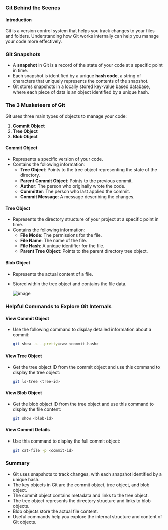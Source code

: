 ### Git Behind the Scenes

#### Introduction
Git is a version control system that helps you track changes to your files and folders. Understanding how Git works internally can help you manage your code more effectively.

### Git Snapshots
- A **snapshot** in Git is a record of the state of your code at a specific point in time.
- Each snapshot is identified by a unique **hash code**, a string of characters that uniquely represents the contents of the snapshot.
- Git stores snapshots in a locally stored key-value based database, where each piece of data is an object identified by a unique hash.

### The 3 Musketeers of Git
Git uses three main types of objects to manage your code:

1. **Commit Object**
2. **Tree Object**
3. **Blob Object**

#### Commit Object
- Represents a specific version of your code.
- Contains the following information:
  - **Tree Object**: Points to the tree object representing the state of the directory.
  - **Parent Commit Object**: Points to the previous commit.
  - **Author**: The person who originally wrote the code.
  - **Committer**: The person who last applied the commit.
  - **Commit Message**: A message describing the changes.

#### Tree Object
- Represents the directory structure of your project at a specific point in time.
- Contains the following information:
  - **File Mode**: The permissions for the file.
  - **File Name**: The name of the file.
  - **File Hash**: A unique identifier for the file.
  - **Parent Tree Object**: Points to the parent directory tree object.

#### Blob Object
- Represents the actual content of a file.
- Stored within the tree object and contains the file data.

  ![image](https://github.com/Akmeena4u/Git-GitHub-Tutorial/assets/93425334/cedba054-7c6f-4cfa-a190-1b45fb3d06bc)


### Helpful Commands to Explore Git Internals

#### View Commit Object
- Use the following command to display detailed information about a commit:
  ```sh
  git show -s --pretty=raw <commit-hash>
  ```

#### View Tree Object
- Get the tree object ID from the commit object and use this command to display the tree object:
  ```sh
  git ls-tree <tree-id>
  ```

#### View Blob Object
- Get the blob object ID from the tree object and use this command to display the file content:
  ```sh
  git show <blob-id>
  ```

#### View Commit Details
- Use this command to display the full commit object:
  ```sh
  git cat-file -p <commit-id>
  ```

### Summary
- Git uses snapshots to track changes, with each snapshot identified by a unique hash.
- The key objects in Git are the commit object, tree object, and blob object.
- The commit object contains metadata and links to the tree object.
- The tree object represents the directory structure and links to blob objects.
- Blob objects store the actual file content.
- Useful commands help you explore the internal structure and content of Git objects.
